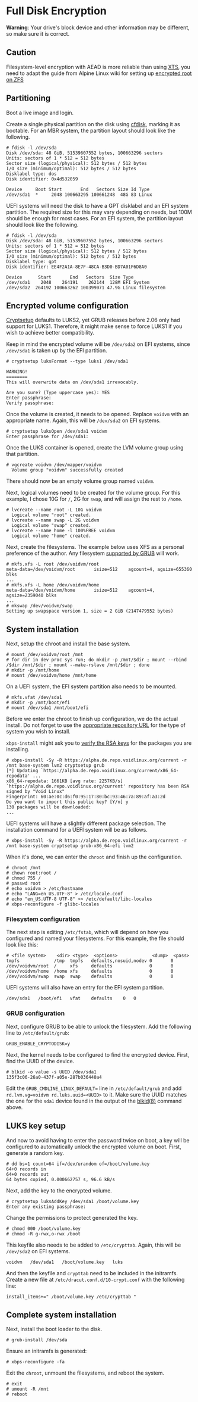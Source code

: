 # Full Disk Encryption

**Warning**: Your drive's block device and other information may be different,
so make sure it is correct.

## Caution

Filesystem-level encryption with AEAD is more reliable than using
[XTS](https://sockpuppet.org/blog/2014/04/30/you-dont-want-xts/),
you need to adapt the guide from Alpine Linux wiki for setting up
[encrypted root on ZFS](https://wiki.alpinelinux.org/wiki/Root_on_ZFS_with_native_encryption)

## Partitioning

Boot a live image and login.

Create a single physical partition on the disk using
[cfdisk](https://man.voidlinux.org/cfdisk), marking it as bootable. For an MBR
system, the partition layout should look like the following.

```
# fdisk -l /dev/sda
Disk /dev/sda: 48 GiB, 51539607552 bytes, 100663296 sectors
Units: sectors of 1 * 512 = 512 bytes
Sector size (logical/physical): 512 bytes / 512 bytes
I/O size (minimum/optimal): 512 bytes / 512 bytes
Disklabel type: dos
Disk identifier: 0x4d532059

Device     Boot Start       End   Sectors Size Id Type
/dev/sda1  *     2048 100663295 100661248  48G 83 Linux
```

UEFI systems will need the disk to have a GPT disklabel and an EFI system
partition. The required size for this may vary depending on needs, but 100M
should be enough for most cases. For an EFI system, the partition layout should
look like the following.

```
# fdisk -l /dev/sda
Disk /dev/sda: 48 GiB, 51539607552 bytes, 100663296 sectors
Units: sectors of 1 * 512 = 512 bytes
Sector size (logical/physical): 512 bytes / 512 bytes
I/O size (minimum/optimal): 512 bytes / 512 bytes
Disklabel type: gpt
Disk identifier: EE4F2A1A-8E7F-48CA-B3D0-BD7A01F6D8A0

Device      Start       End   Sectors  Size Type
/dev/sda1    2048    264191    262144  128M EFI System
/dev/sda2  264192 100663262 100399071 47.9G Linux filesystem
```

## Encrypted volume configuration

[Cryptsetup](https://man.voidlinux.org/cryptsetup.8) defaults to LUKS2, yet GRUB
releases before 2.06 only had support for LUKS1. Therefore, it might make sense
to force LUKS1 if you wish to achieve better compatibility.

Keep in mind the encrypted volume will be `/dev/sda2` on EFI systems, since
`/dev/sda1` is taken up by the EFI partition.

```
# cryptsetup luksFormat --type luks1 /dev/sda1

WARNING!
========
This will overwrite data on /dev/sda1 irrevocably.

Are you sure? (Type uppercase yes): YES
Enter passphrase:
Verify passphrase:
```

Once the volume is created, it needs to be opened. Replace `voidvm` with an
appropriate name. Again, this will be `/dev/sda2` on EFI systems.

```
# cryptsetup luksOpen /dev/sda1 voidvm
Enter passphrase for /dev/sda1:
```

Once the LUKS container is opened, create the LVM volume group using that
partition.

```
# vgcreate voidvm /dev/mapper/voidvm
  Volume group "voidvm" successfully created
```

There should now be an empty volume group named `voidvm`.

Next, logical volumes need to be created for the volume group. For this example,
I chose 10G for `/`, 2G for `swap`, and will assign the rest to `/home`.

```
# lvcreate --name root -L 10G voidvm
  Logical volume "root" created.
# lvcreate --name swap -L 2G voidvm
  Logical volume "swap" created.
# lvcreate --name home -l 100%FREE voidvm
  Logical volume "home" created.
```

Next, create the filesystems. The example below uses XFS as a personal
preference of the author. Any filesystem [supported by
GRUB](https://www.gnu.org/software/grub/manual/grub/grub.html#Features) will
work.

```
# mkfs.xfs -L root /dev/voidvm/root
meta-data=/dev/voidvm/root       isize=512    agcount=4, agsize=655360 blks
...
# mkfs.xfs -L home /dev/voidvm/home
meta-data=/dev/voidvm/home       isize=512    agcount=4, agsize=2359040 blks
...
# mkswap /dev/voidvm/swap
Setting up swapspace version 1, size = 2 GiB (2147479552 bytes)
```

## System installation

Next, setup the chroot and install the base system.

```
# mount /dev/voidvm/root /mnt
# for dir in dev proc sys run; do mkdir -p /mnt/$dir ; mount --rbind /$dir /mnt/$dir ; mount --make-rslave /mnt/$dir ; done
# mkdir -p /mnt/home
# mount /dev/voidvm/home /mnt/home
```

On a UEFI system, the EFI system partition also needs to be mounted.

```
# mkfs.vfat /dev/sda1
# mkdir -p /mnt/boot/efi
# mount /dev/sda1 /mnt/boot/efi
```

Before we enter the chroot to finish up configuration, we do the actual install.
Do not forget to use the [appropriate repository
URL](../../xbps/repositories/index.md#the-main-repository) for the type of
system you wish to install.

`xbps-install` might ask you to [verify the RSA
keys](../../xbps/troubleshooting/common-issues.md#verifying-rsa-keys) for the
packages you are installing.

```
# xbps-install -Sy -R https://alpha.de.repo.voidlinux.org/current -r /mnt base-system lvm2 cryptsetup grub
[*] Updating `https://alpha.de.repo.voidlinux.org/current/x86_64-repodata' ...
x86_64-repodata: 1661KB [avg rate: 2257KB/s]
`https://alpha.de.repo.voidlinux.org/current' repository has been RSA signed by "Void Linux"
Fingerprint: 60:ae:0c:d6:f0:95:17:80:bc:93:46:7a:89:af:a3:2d
Do you want to import this public key? [Y/n] y
130 packages will be downloaded:
...
```

UEFI systems will have a slightly different package selection. The installation
command for a UEFI system will be as follows.

```
# xbps-install -Sy -R https://alpha.de.repo.voidlinux.org/current -r /mnt base-system cryptsetup grub-x86_64-efi lvm2
```

When it's done, we can enter the `chroot` and finish up the configuration.

```
# chroot /mnt
# chown root:root /
# chmod 755 /
# passwd root
# echo voidvm > /etc/hostname
# echo "LANG=en_US.UTF-8" > /etc/locale.conf
# echo "en_US.UTF-8 UTF-8" >> /etc/default/libc-locales
# xbps-reconfigure -f glibc-locales
```

### Filesystem configuration

The next step is editing `/etc/fstab`, which will depend on how you configured
and named your filesystems. For this example, the file should look like this:

```
# <file system>	   <dir> <type>  <options>             <dump>  <pass>
tmpfs             /tmp  tmpfs   defaults,nosuid,nodev 0       0
/dev/voidvm/root  /     xfs     defaults              0       0
/dev/voidvm/home  /home xfs     defaults              0       0
/dev/voidvm/swap  swap  swap    defaults              0       0
```

UEFI systems will also have an entry for the EFI system partition.

```
/dev/sda1	/boot/efi	vfat	defaults	0	0
```

### GRUB configuration

Next, configure GRUB to be able to unlock the filesystem. Add the following line
to `/etc/default/grub`:

```
GRUB_ENABLE_CRYPTODISK=y
```

Next, the kernel needs to be configured to find the encrypted device. First,
find the UUID of the device.

```
# blkid -o value -s UUID /dev/sda1
135f3c06-26a0-437f-a05e-287b036440a4
```

Edit the `GRUB_CMDLINE_LINUX_DEFAULT=` line in `/etc/default/grub` and add
`rd.lvm.vg=voidvm rd.luks.uuid=<UUID>` to it. Make sure the UUID matches the one
for the `sda1` device found in the output of the
[blkid(8)](https://man.voidlinux.org/blkid.8) command above.

## LUKS key setup

And now to avoid having to enter the password twice on boot, a key will be
configured to automatically unlock the encrypted volume on boot. First, generate
a random key.

```
# dd bs=1 count=64 if=/dev/urandom of=/boot/volume.key
64+0 records in
64+0 records out
64 bytes copied, 0.000662757 s, 96.6 kB/s
```

Next, add the key to the encrypted volume.

```
# cryptsetup luksAddKey /dev/sda1 /boot/volume.key
Enter any existing passphrase:
```

Change the permissions to protect generated the key.

```
# chmod 000 /boot/volume.key
# chmod -R g-rwx,o-rwx /boot
```

This keyfile also needs to be added to `/etc/crypttab`. Again, this will be
`/dev/sda2` on EFI systems.

```
voidvm   /dev/sda1   /boot/volume.key   luks
```

And then the keyfile and `crypttab` need to be included in the initramfs. Create
a new file at `/etc/dracut.conf.d/10-crypt.conf` with the following line:

```
install_items+=" /boot/volume.key /etc/crypttab "
```

## Complete system installation

Next, install the boot loader to the disk.

```
# grub-install /dev/sda
```

Ensure an initramfs is generated:

```
# xbps-reconfigure -fa
```

Exit the `chroot`, unmount the filesystems, and reboot the system.

```
# exit
# umount -R /mnt
# reboot
```
